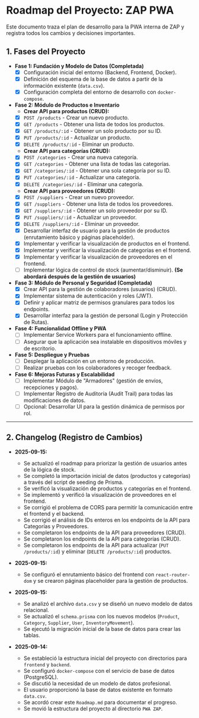 # Roadmap del Proyecto: ZAP PWA

Este documento traza el plan de desarrollo para la PWA interna de ZAP y registra todos los cambios y decisiones importantes.

## 1. Fases del Proyecto

-   **Fase 1: Fundación y Modelo de Datos (Completada)**
    -   [x] Configuración inicial del entorno (Backend, Frontend, Docker).
    -   [x] Definición del esquema de la base de datos a partir de la información existente (`data.csv`).
    -   [x] Configuración completa del entorno de desarrollo con `docker-compose`.

-   **Fase 2: Módulo de Productos e Inventario**
    -   **Crear API para productos (CRUD):**
    -   [x] `POST /products` - Crear un nuevo producto.
    -   [x] `GET /products` - Obtener una lista de todos los productos.
    -   [x] `GET /products/:id` - Obtener un solo producto por su ID.
    -   [x] `PUT /products/:id` - Actualizar un producto.
    -   [x] `DELETE /products/:id` - Eliminar un producto.
    -   **Crear API para categorías (CRUD):**
    -   [x] `POST /categories` - Crear una nueva categoría.
    -   [x] `GET /categories` - Obtener una lista de todas las categorías.
    -   [x] `GET /categories/:id` - Obtener una sola categoría por su ID.
    -   [x] `PUT /categories/:id` - Actualizar una categoría.
    -   [x] `DELETE /categories/:id` - Eliminar una categoría.
    -   **Crear API para proveedores (CRUD):**
    -   [x] `POST /suppliers` - Crear un nuevo proveedor.
    -   [x] `GET /suppliers` - Obtener una lista de todos los proveedores.
    -   [x] `GET /suppliers/:id` - Obtener un solo proveedor por su ID.
    -   [x] `PUT /suppliers/:id` - Actualizar un proveedor.
    -   [x] `DELETE /suppliers/:id` - Eliminar un proveedor.
    -   [x] Desarrollar interfaz de usuario para la gestión de productos (enrutamiento básico y páginas placeholder).
    -   [x] Implementar y verificar la visualización de productos en el frontend.
    -   [x] Implementar y verificar la visualización de categorías en el frontend.
    -   [x] Implementar y verificar la visualización de proveedores en el frontend.
    -   [ ] Implementar lógica de control de stock (aumentar/disminuir). **(Se abordará después de la gestión de usuarios)**

-   **Fase 3: Módulo de Personal y Seguridad (Completada)**
    -   [x] Crear API para la gestión de colaboradores (usuarios) (CRUD).
    -   [x] Implementar sistema de autenticación y roles (JWT).
    -   [x] Definir y aplicar matriz de permisos granulares para todos los endpoints.
    -   [x] Desarrollar interfaz para la gestión de personal (Login y Protección de Rutas).

-   **Fase 4: Funcionalidad Offline y PWA**
    -   [ ] Implementar Service Workers para el funcionamiento offline.
    -   [ ] Asegurar que la aplicación sea instalable en dispositivos móviles y de escritorio.

-   **Fase 5: Despliegue y Pruebas**
    -   [ ] Desplegar la aplicación en un entorno de producción.
    -   [ ] Realizar pruebas con los colaboradores y recoger feedback.

-   **Fase 6: Mejoras Futuras y Escalabilidad**
    -   [ ] Implementar Módulo de "Armadores" (gestión de envíos, recepciones y pagos).
    -   [ ] Implementar Registro de Auditoría (Audit Trail) para todas las modificaciones de datos.
    -   [ ] Opcional: Desarrollar UI para la gestión dinámica de permisos por rol.

---

## 2. Changelog (Registro de Cambios)

-   **2025-09-15:**
    -   Se actualizó el roadmap para priorizar la gestión de usuarios antes de la lógica de stock.
    -   Se completó la importación inicial de datos (productos y categorías) a través del script de seeding de Prisma.
    -   Se verificó la visualización de productos y categorías en el frontend.
    -   Se implementó y verificó la visualización de proveedores en el frontend.
    -   Se corrigió el problema de CORS para permitir la comunicación entre el frontend y el backend.
    -   Se corrigió el análisis de IDs enteros en los endpoints de la API para Categorías y Proveedores.
    -   Se completaron los endpoints de la API para proveedores (CRUD).
    -   Se completaron los endpoints de la API para categorías (CRUD).
    -   Se completaron los endpoints de la API para actualizar (`PUT /products/:id`) y eliminar (`DELETE /products/:id`) productos.

-   **2025-09-15:**
    -   Se configuró el enrutamiento básico del frontend con `react-router-dom` y se crearon páginas placeholder para la gestión de productos.

-   **2025-09-15:**
    -   Se analizó el archivo `data.csv` y se diseñó un nuevo modelo de datos relacional.
    -   Se actualizó el `schema.prisma` con los nuevos modelos (`Product`, `Category`, `Supplier`, `User`, `InventoryMovement`).
    -   Se ejecutó la migración inicial de la base de datos para crear las tablas.

-   **2025-09-14:**
    -   Se estableció la estructura inicial del proyecto con directorios para `frontend` y `backend`.
    -   Se configuró `docker-compose` con el servicio de base de datos (PostgreSQL).
    -   Se discutió la necesidad de un modelo de datos profesional.
    -   El usuario proporcionó la base de datos existente en formato `data.csv`.
    -   Se acordó crear este `Roadmap.md` para documentar el progreso.
    -   Se movió la estructura del proyecto al directorio `PWA ZAP`.